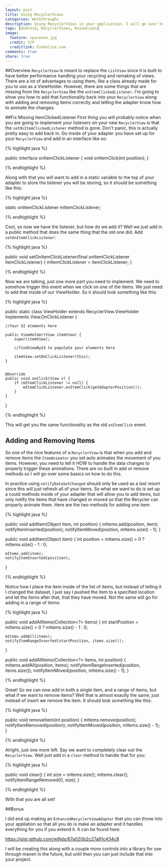```yaml
---
layout: post
title: Using RecyclerViews
categories: Walkthroughs
description: Using RecyclerViews in your application. I will go over how to fix the removal of onItemClickListner and how to properly take advantage of the build in item animations.
tags: [Android, RecyclerViews, Animations]
image:
  feature: spaceone.jpg
  credit: CCP
  creditlink: EveOnline.com
comments: true
share: true
---
```


##Overview
`RecyclerView` is meant to replace the `ListView` since it is built to have better performance handling your recycling and remaking of views. There are a lot of advantages to using them, like a class already made for you to use as a ViewHolder. However, there are some things that are missing from the `RecyclerView` like the `onItemClickedListener`. I'm going to show you how to add that functionality back into your `RecyclerView` along with adding and removing items correctly and letting the adapter know how to animate the changes.

##Fix Missing ItemClickedListener
First thing you will probably notice when you are going to implement your listeners on your new `RecyclerView` is that the `setOnItemClickedListener` method is gone. Don't panic, this is actually pretty easy to add back in. Go inside of your adapter you have set up for your `RecyclerView` and add in an interface like so:

{% highlight java %}

public interface onItemClickListener {
    void onItemClick(int position);
}

{% endhighlight %}

Along with that you will want to add in a static variable to the top of your adapter to store the listener you will be storing, so it should be something like this:

{% highlight java %}

static onItemClickListener mItemClickListener;

{% endhighlight %}

Cool, so now we have the listener, but how do we add it? Well we just add in a public method that does the same thing that the old one did. Add `setOnItemClickListener`:

{% highlight java %}

public void setOnItemClickListener(final onItemClickListener itemClickListener) {
    mItemClickListener = itemClickListener;
}

{% endhighlight %}

Now we are talking, just one more part you need to implement. We need to somehow trigger this event when we click on one of the items. We just need to add that inside of our ViewHolder. So it should look something like this:

{% highlight java %}

public static class ViewHolder extends RecyclerView.ViewHolder implements View.OnClickListener {

    //Your UI elements here

    public ViewHolder(View itemView) {
        super(itemView);

        //findViewById to populate your elements here

        itemView.setOnClickListener(this);
    }


    @Override
    public void onClick(View v) {
        if (mItemClickListener != null) {
            mItemClickListener.onItemClick(getAdapterPosition());
        }
    }
}

{% endhighlight %}

This will get you the same functionality as the old `onItemClick` event.

## Adding and Removing Items

So one of the nice features of a `RecyclerView` is that when you add and remove items the `ItemAnimator` you set auto animates the movement of you items. However, you need to tell it HOW to handle the data changes to properly trigger these animations. There are no built in add or remove methods so I will go over some basics on how to do this.

In practice using `notifyDataSetChanged` should only be used as a last resort since this will just refresh all of your items. So what we want to do is set up a could methods inside of your adapter that will allow you to add items, but only notify the items that have changed or moved so that the Recycler can properly animate them. Here are the two methods for adding one item:

{% highlight java %}

public void addItem(Object item, int position) {
    mItems.add(position, item);
    notifyItemInserted(position);
    notifyItemMoved(position, mItems.size() - 1);
}

public void addItem(Object item) {
    int position = mItems.size() > 0 ? mItems.size() - 1 : 0;

    mItems.add(item);
    notifyItemInserted(position);
}

{% endhighlight %}

Notice how I place the item inside of the list of items, but instead of telling it I changed the dataset, I just say I pushed the item to a specified location and let the items after that, that they have moved. Not the same will go for adding in a range of items:

{% highlight java %}

public void addAllItems(Collection<?> items) {
    int startPosition = mItems.size() > 0 ? mItems.size() - 1 : 0;

    mItems.addAll(items);
    notifyItemRangeInserted(startPosition, items.size());
}

public void addAllItems(Collection<?> items, int position) {
    mItems.addAll(position, items);
    notifyItemRangeInserted(position, items.size());
    notifyItemMoved(position, mItems.size() - 1);
}

{% endhighlight %}

Great! So we can now add in both a single item, and a range of items, but what if we want to remove items? Well that is almost exactly the same, just instead of insert we remove the item. It should look something like this:

{% highlight java %}

public void removeItem(int position) {
    mItems.remove(position);
    notifyItemRemoved(position);
    notifyItemMoved(position, mItems.size() - 1);
}

{% endhighlight %}

Alright, just one more left. Say we want to completely clear out the `RecyclerView`. Well just add in a `clear` method to handle that for you:

{% highlight java %}

public void clear() {
    int size = mItems.size();
    mItems.clear();
    notifyItemRangeRemoved(0, size);
}
    
{% endhighlight %}

With that you are all set! 

##Bonus

I did end up making an `EnhancedRecyclerViewAdapter` that you can throw into your appliation so that all you do is make an adapter and it handles everything for you if you extend it. It can be found here:

https://gist.github.com/w9jds/67a020b2c27a91c434c8

I will be creating this along with a couple more controls into a library for use through maven in the future, but until then you can just include that into your project.
